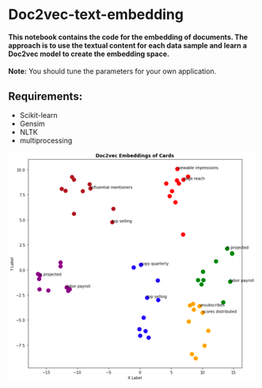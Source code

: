 # Doc2vec-text-embedding

#### This notebook contains the code for the embedding of documents. The approach is to use the textual content for each data sample and learn a Doc2vec model to create the embedding space.

**Note:** You should tune the parameters for your own application.

## Requirements:
- Scikit-learn
- Gensim
- NLTK
- multiprocessing

<img src="plot/tsne_plot.png" width="500">
